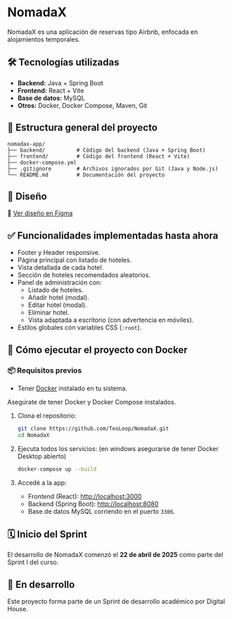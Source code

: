 
# NomadaX

NomadaX es una aplicación de reservas tipo Airbnb, enfocada en alojamientos temporales.

## 🛠 Tecnologías utilizadas

- **Backend:** Java + Spring Boot
- **Frontend:** React + Vite
- **Base de datos:** MySQL
- **Otros:** Docker, Docker Compose, Maven, Git

## 📁 Estructura general del proyecto

```
nomadax-app/
├── backend/          # Código del backend (Java + Spring Boot)
├── frontend/         # Código del frontend (React + Vite)
├── docker-compose.yml
├── .gitignore        # Archivos ignorados por Git (Java y Node.js)
└── README.md         # Documentación del proyecto
```

## 🎨 Diseño

🔗 [Ver diseño en Figma](https://www.figma.com/design/eQNXFK8QtEWh2yDpzarhTr/Untitled?node-id=0-1&p=f&t=KlTD4CU5hif43zHF-0)

## ✅ Funcionalidades implementadas hasta ahora

- Footer y Header responsive.
- Página principal con listado de hoteles.
- Vista detallada de cada hotel.
- Sección de hoteles recomendados aleatorios.
- Panel de administración con:
  - Listado de hoteles.
  - Añadir hotel (modal).
  - Editar hotel (modal).
  - Eliminar hotel.
  - Vista adaptada a escritorio (con advertencia en móviles).
- Estilos globales con variables CSS (`:root`).

## 🚀 Cómo ejecutar el proyecto con Docker

### 📦 Requisitos previos

- Tener [Docker](https://www.docker.com/products/docker-desktop/) instalado en tu sistema.

Asegúrate de tener Docker y Docker Compose instalados.

1. Clona el repositorio:

   ```bash
   git clone https://github.com/TeoLoop/NomadaX.git
   cd NomadaX
   ```

2. Ejecuta todos los servicios: (en windows asegurarse de tener Docker Desktop abierto)

   ```bash
   docker-compose up --build
   ```

3. Accedé a la app:

   - Frontend (React): [http://localhost:3000](http://localhost:3000)
   - Backend (Spring Boot): [http://localhost:8080](http://localhost:8080)
   - Base de datos MySQL corriendo en el puerto `3306`.

## 🗓 Inicio del Sprint

El desarrollo de NomadaX comenzó el **22 de abril de 2025** como parte del Sprint I del curso.

## 🚧 En desarrollo

Este proyecto forma parte de un Sprint de desarrollo académico por Digital House.
